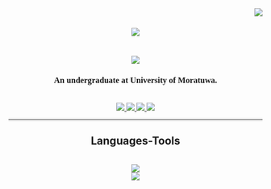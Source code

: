 <img align="right" src="https://visitor-badge.laobi.icu/badge?page_id=ReezmaCader.ReezmaCader"/>
<h1 align="center" style="font-family: 'Times New Roman', Times, serif;">
  <img src="https://readme-typing-svg.herokuapp.com/?font=Times+New+Roman&size=35&center=true&vCenter=true&width=500&height=70&duration=4000&lines=Hi+There!+👋+I'm+Reezma+Cader!&color=000000">
</h1>

<h1 align="center" style="font-family: 'Times New Roman', Times, serif;">
  <img src="https://readme-typing-svg.herokuapp.com/?font=Times+New+Roman&size=35&center=true&vCenter=true&width=500&height=70&duration=4000&lines=Welcome+To+My+Profile!&color=000000;">
</h1>
<h3 align="center" style="font-family: 'Times New Roman', Times, serif;"> An undergraduate at University of Moratuwa. </h3>
<br/>
<div align="center">
<a href="mailto:reezmacader2001@gmail.com">
  <img src="https://img.shields.io/badge/Gmail-333333?style=for-the-badge&logo=gmail&logocolor=red" target="_blank"/>
</a>
<a href="https://www.linkedin.com/in/reezma-cader-14a321253/" target_blank">
   <img src="https://img.shields.io/badge/LinkdIn-0077B5?style=for-the-badge&logo=linkedin&logocolor=white"target="_blank"/>
</a>
  <a href="https://www.instagram.com/" target_blank">
   <img src="https://img.shields.io/badge/Instagram-E4405F?style=for-the-badge&logo=instagram&logoColor=white"target="_blank"/>
</a>
  <a href="https://github.com/ReezmaCader" target_blank">
   <img src="https://img.shields.io/badge/GitHub-100000?style=for-the-badge&logo=github&logoColor=white"target="_blank"/>
</a>
</div>
<div>
  <hr/>
  <h2 align="center"> Languages-Tools</h2> <br>
<div align="center">
  <a href="https://skillicons.dev">
    <img src="https://skillicons.dev/icons?i=github,javascript,c,java,visual studio code"/><br>
    <img src="https://skillicons.dev/icons?i=mysql,html,css,php,git,arduino"/>
  </a>
</div>
